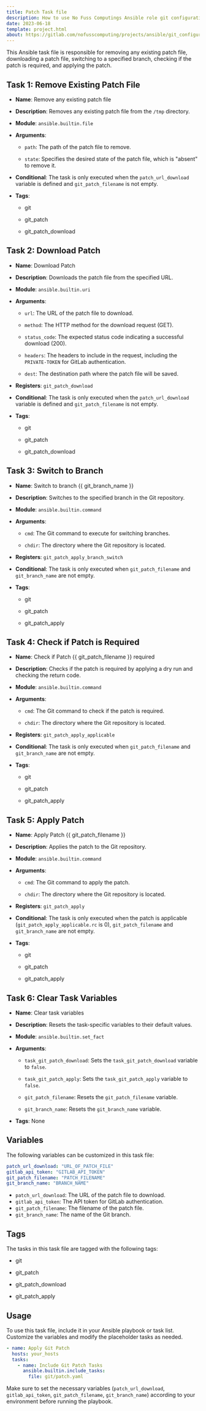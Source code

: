 ```yaml
---
title: Patch Task file
description: How to use No Fuss Computings Ansible role git configuration; task file patch for gitlab projects.
date: 2023-06-18
template: project.html
about: https://gitlab.com/nofusscomputing/projects/ansible/git_configuration
---
```


This Ansible task file is responsible for removing any existing patch file, downloading a patch file, switching to a specified branch, checking if the patch is required, and applying the patch.


## Task 1: Remove Existing Patch File

- **Name**: Remove any existing patch file

- **Description**: Removes any existing patch file from the `/tmp` directory.

- **Module**: `ansible.builtin.file`

- **Arguments**:

  - `path`: The path of the patch file to remove.

  - `state`: Specifies the desired state of the patch file, which is "absent" to remove it.

- **Conditional**: The task is only executed when the `patch_url_download` variable is defined and `git_patch_filename` is not empty.

- **Tags**:

  - git

  - git_patch

  - git_patch_download


## Task 2: Download Patch

- **Name**: Download Patch

- **Description**: Downloads the patch file from the specified URL.

- **Module**: `ansible.builtin.uri`

- **Arguments**:

  - `url`: The URL of the patch file to download.

  - `method`: The HTTP method for the download request (GET).

  - `status_code`: The expected status code indicating a successful download (200).

  - `headers`: The headers to include in the request, including the `PRIVATE-TOKEN` for GitLab authentication.

  - `dest`: The destination path where the patch file will be saved.

- **Registers**: `git_patch_download`

- **Conditional**: The task is only executed when the `patch_url_download` variable is defined and `git_patch_filename` is not empty.

- **Tags**:

  - git

  - git_patch

  - git_patch_download


## Task 3: Switch to Branch

- **Name**: Switch to branch {{ git_branch_name }}

- **Description**: Switches to the specified branch in the Git repository.

- **Module**: `ansible.builtin.command`

- **Arguments**:

  - `cmd`: The Git command to execute for switching branches.

  - `chdir`: The directory where the Git repository is located.

- **Registers**: `git_patch_apply_branch_switch`

- **Conditional**: The task is only executed when `git_patch_filename` and `git_branch_name` are not empty.

- **Tags**:

  - git

  - git_patch

  - git_patch_apply


## Task 4: Check if Patch is Required

- **Name**: Check if Patch {{ git_patch_filename }} required

- **Description**: Checks if the patch is required by applying a dry run and checking the return code.

- **Module**: `ansible.builtin.command`

- **Arguments**:

  - `cmd`: The Git command to check if the patch is required.

  - `chdir`: The directory where the Git repository is located.

- **Registers**: `git_patch_apply_applicable`

- **Conditional**: The task is only executed when `git_patch_filename` and `git_branch_name` are not empty.

- **Tags**:

  - git

  - git_patch

  - git_patch_apply


## Task 5: Apply Patch

- **Name**: Apply Patch {{ git_patch_filename }}

- **Description**: Applies the patch to the Git repository.

- **Module**: `ansible.builtin.command`

- **Arguments**:

  - `cmd`: The Git command to apply the patch.

  - `chdir`: The directory where the Git repository is located.

- **Registers**: `git_patch_apply`

- **Conditional**: The task is only executed when the patch is applicable (`git_patch_apply_applicable.rc` is 0), `git_patch_filename` and `git_branch_name` are not empty.

- **Tags**:

  - git

  - git_patch

  - git_patch_apply


## Task 6: Clear Task Variables

- **Name**: Clear task variables

- **Description**: Resets the task-specific variables to their default values.

- **Module**: `ansible.builtin.set_fact`

- **Arguments**:

  - `task_git_patch_download`: Sets the `task_git_patch_download` variable to `false`.

  - `task_git_patch_apply`: Sets the `task_git_patch_apply` variable to `false`.

  - `git_patch_filename`: Resets the `git_patch_filename` variable.

  - `git_branch_name`: Resets the `git_branch_name` variable.

- **Tags**: None


## Variables

The following variables can be customized in this task file:

```yaml
patch_url_download: "URL_OF_PATCH_FILE"
gitlab_api_token: "GITLAB_API_TOKEN"
git_patch_filename: "PATCH_FILENAME"
git_branch_name: "BRANCH_NAME"
```

- `patch_url_download`: The URL of the patch file to download.
- `gitlab_api_token`: The API token for GitLab authentication.
- `git_patch_filename`: The filename of the patch file.
- `git_branch_name`: The name of the Git branch.


## Tags

The tasks in this task file are tagged with the following tags:

- git

- git_patch

- git_patch_download

- git_patch_apply

## Usage

To use this task file, include it in your Ansible playbook or task list. Customize the variables and modify the placeholder tasks as needed.

```yaml
- name: Apply Git Patch
  hosts: your_hosts
  tasks:
    - name: Include Git Patch Tasks
      ansible.builtin.include_tasks:
        file: git/patch.yaml
```

Make sure to set the necessary variables (`patch_url_download`, `gitlab_api_token`, `git_patch_filename`, `git_branch_name`) according to your environment before running the playbook.
